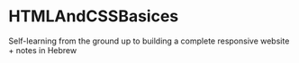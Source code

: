 # HTMLAndCSSBasices
Self-learning from the ground up to building a complete responsive website + notes in Hebrew
